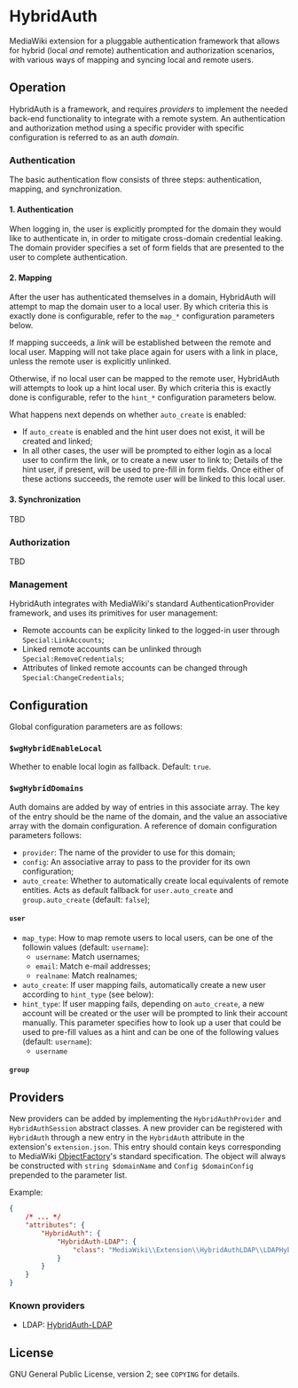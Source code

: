 # HybridAuth

MediaWiki extension for a pluggable authentication framework that allows for hybrid (local *and* remote) authentication and authorization scenarios,
with various ways of mapping and syncing local and remote users.

## Operation

HybridAuth is a framework, and requires *providers* to implement the needed back-end functionality to integrate with a remote system.
An authentication and authorization method using a specific provider with specific configuration is referred to as an auth *domain*.

### Authentication

The basic authentication flow consists of three steps: authentication, mapping, and synchronization.

#### 1. Authentication

When logging in, the user is explicitly prompted for the domain they would like to authenticate in, in order to mitigate cross-domain credential leaking.
The domain provider specifies a set of form fields that are presented to the user to complete authentication.

#### 2. Mapping

After the user has authenticated themselves in a domain, HybridAuth will attempt to map the domain user to a local user.
By which criteria this is exactly done is configurable, refer to the `map_*` configuration parameters below.

If mapping succeeds, a *link* will be established between the remote and local user.
Mapping will not take place again for users with a link in place, unless the remote user is explicitly unlinked.

Otherwise, if no local user can be mapped to the remote user, HybridAuth will attempts to look up a hint local user.
By which criteria this is exactly done is configurable, refer to the `hint_*` configuration parameters below.

What happens next depends on whether `auto_create` is enabled:
- If `auto_create` is enabled and the hint user does not exist, it will be created and linked;
- In all other cases, the user will be prompted to either login as a local user to confirm the link, or to create a new user to link to;
  Details of the hint user, if present, will be used to pre-fill in form fields. Once either of these actions succeeds,
  the remote user will be linked to this local user.

#### 3. Synchronization

TBD

### Authorization

TBD

### Management

HybridAuth integrates with MediaWiki's standard AuthenticationProvider framework, and uses its primitives for user management:

- Remote accounts can be explicity linked to the logged-in user through `Special:LinkAccounts`;
- Linked remote accounts can be unlinked through `Special:RemoveCredentials`;
- Attributes of linked remote accounts can be changed through `Special:ChangeCredentials`;

## Configuration

Global configuration parameters are as follows:

### `$wgHybridEnableLocal`

Whether to enable local login as fallback. Default: `true`.

### `$wgHybridDomains`

Auth domains are added by way of entries in this associate array. The key of the entry should be the name of the domain,
and the value an associative array with the domain configuration. A reference of domain configuration parameters follows:

* `provider`: The name of the provider to use for this domain;
* `config`: An associative array to pass to the provider for its own configuration;
* `auto_create`: Whether to automatically create local equivalents of remote entities. Acts as default fallback for `user.auto_create` and `group.auto_create` (default: `false`);

#### `user`

* `map_type`: How to map remote users to local users, can be one of the followin values (default: `username`):
  - `username`: Match usernames;
  - `email`: Match e-mail addresses;
  - `realname`: Match realnames;
* `auto_create`: If user mapping fails, automatically create a new user according to `hint_type` (see below):
* `hint_type`: If user mapping fails, depending on `auto_create`, a new account will be created or the user will be prompted to link their account manually.
  This parameter specifies how to look up a user that could be used to pre-fill values as a hint and can be one of the following values (default: `username`):
  - `username`

#### `group`

## Providers

New providers can be added by implementing the `HybridAuthProvider` and `HybridAuthSession` abstract classes.
A new provider can be registered with `HybridAuth` through a new entry in the `HybridAuth` attribute in the extension's `extension.json`.
This entry should contain keys corresponding to MediaWiki [ObjectFactory](https://www.mediawiki.org/wiki/ObjectFactory)'s standard specification.
The object will always be constructed with `string $domainName` and `Config $domainConfig` prepended to the parameter list.

Example:
```json
{
	/* ... */
	"attributes": {
		"HybridAuth": {
			"HybridAuth-LDAP": {
				"class": "MediaWiki\\Extension\\HybridAuthLDAP\\LDAPHybridAuthProvider"
			}
		}
	}
}
```

### Known providers

* LDAP: [HybridAuth-LDAP](https://github.com/revspace/mediawiki-HybridAuth-LDAP)

## License

GNU General Public License, version 2; see `COPYING` for details.
